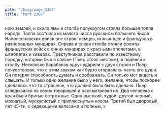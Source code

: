 ```yaml
---
path: "/blog/page_2368"
title: "Part 2368"
---
```


ною землей, и около ямы и столба полукругом стояла большая толпа народа. Толпа состояла из малого числа русских и большего числа Наполеоновских войск вне строя: немцев, итальянцев и французов в разнородных мундирах. Справа и слева столба стояли фронты французских войск в синих мундирах с красными эполетами, в штиблетах и киверах.
Преступников расставили по известному порядку, который был в списке (Пьер стоял шестым), и подвели к столбу. Несколько барабанов вдруг ударили с двух сторон и Пьер почувствовал, что с этим звуком как будто оторвалась часть его души. Он потерял способность думать и соображать. Он только мог видеть и слышать. И только одно желание было у него, желание, чтобы поскорее сделалось что-то страшное, что̀ должно было быть сделано. Пьер оглядывался на своих товарищей и рассматривал их.
Два человека с края были бритые острожные. Один высокий, худой; другой черный, мохнатый, мускулистый с приплюснутым носом. Третий был дворовый, лет 45-ти, с седеющими волосами и полным, х
